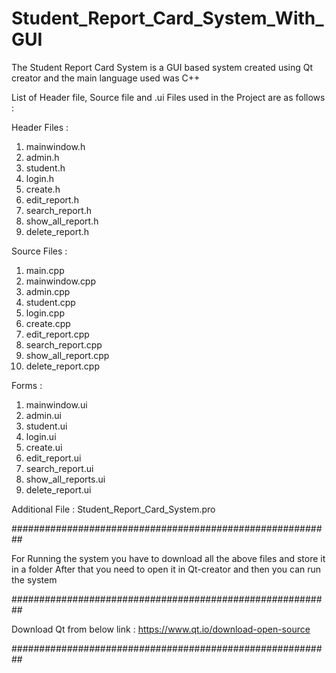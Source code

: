 # Student_Report_Card_System_With_GUI

The Student Report Card System is a GUI based system created using Qt creator and the main language used was C++ 

List of Header file, Source file and .ui Files used in the Project are as follows :

  Header Files :
1. mainwindow.h
2. admin.h
3. student.h
4. login.h
5. create.h
6. edit_report.h
7. search_report.h
8. show_all_report.h
9. delete_report.h

 Source Files :
1. main.cpp
2. mainwindow.cpp
3. admin.cpp
4. student.cpp
5. login.cpp
6. create.cpp
7. edit_report.cpp
8. search_report.cpp
9. show_all_report.cpp
10. delete_report.cpp

 Forms :
1. mainwindow.ui
2. admin.ui
3. student.ui
4. login.ui
5. create.ui
6. edit_report.ui
7. search_report.ui
8. show_all_reports.ui
9. delete_report.ui

 Additional File :
Student_Report_Card_System.pro

##########################################################

For Running the system you have to download all the above files and store it in a folder
After that you need to open it in Qt-creator and then you can run the system

##########################################################

Download Qt from below link :
https://www.qt.io/download-open-source

##########################################################


